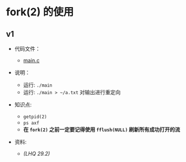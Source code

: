 # fork(2) 的使用

## v1

- 代码文件：
  - [main.c](./v1/main.c)

- 说明：
  - 运行: `./main`
  - 运行: `./main > ~/a.txt` 对输出进行重定向

- 知识点:
  - `getpid(2)`
  - `ps axf`
  - **在 `fork(2)` 之前一定要记得使用 `fflush(NULL)` 刷新所有成功打开的流**

- 资料:
  - _(LHQ 29.2)_
